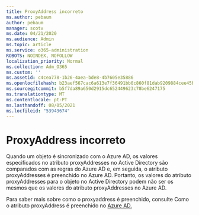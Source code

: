 ```yaml
---
title: ProxyAddress incorreto
ms.author: pebaum
author: pebaum
manager: scotv
ms.date: 04/21/2020
ms.audience: Admin
ms.topic: article
ms.service: o365-administration
ROBOTS: NOINDEX, NOFOLLOW
localization_priority: Normal
ms.collection: Adm_O365
ms.custom: ''
ms.assetid: c4cea778-1b26-4aea-bde8-4b7605e35886
ms.openlocfilehash: b23aef567cac6a613e7f36491bb0c860f81dab9209884cee45b717f1011952f9
ms.sourcegitcommit: b5f7da89a650d2915dc652449623c78be6247175
ms.translationtype: MT
ms.contentlocale: pt-PT
ms.lasthandoff: 08/05/2021
ms.locfileid: "53943674"
---
```

# <a name="proxyaddress-incorrect"></a>ProxyAddress incorreto

Quando um objeto é sincronizado com o Azure AD, os valores especificados no atributo proxyAddresses no Active Directory são comparados com as regras do Azure AD e, em seguida, o atributo proxyAddresses é preenchido no Azure AD. Portanto, os valores do atributo proxyAddresses para o objeto no Active Directory podem não ser os mesmos que os valores do atributo proxyAddresses no Azure AD.
  
Para saber mais sobre como o proxyaddress é preenchido, consulte Como o atributo proxyAddress é preenchido no [Azure AD.](https://support.microsoft.com/help/3190357/how-the-proxyaddresses-attribute-is-populated-in-azure-ad)
  

